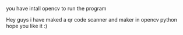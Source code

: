 you have intall opencv to run the program


Hey guys i have maked a qr code scanner and maker in opencv python
hope you like it :)
